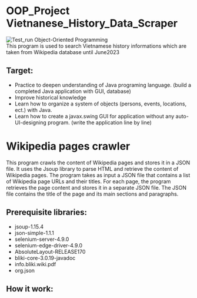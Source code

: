 # OOP_Project Vietnanese_History_Data_Scraper
![Test_run](https://github.com/da0ran9e/Data_Crawler_OOP_Project/assets/98570451/4d210e41-7888-4c03-b064-584ecd23df56)
Object-Oriented Programming <br />
This program is used to search Vietnamese history informations which are taken from Wikipedia database until June2023
## Target:
- Practice to deepen understanding of Java programing language. (build a completed Java application with GUI, database)
- Improve historical knowledge
- Learn how to organize a system of objects (persons, events, locations, ect.) with Java.
- Learn how to create a javax.swing GUI for application without any auto-UI-designing program. (write the application line by line) 
# Wikipedia pages crawler
This program crawls the content of Wikipedia pages and stores it in a JSON file. It uses the Jsoup library to parse HTML and retrieve the content of Wikipedia pages. The program takes as input a JSON file that contains a list of Wikipedia page URLs and their titles. For each page, the program retrieves the page content and stores it in a separate JSON file. The JSON file contains the title of the page and its main sections and paragraphs.
## Prerequisite libraries:
- jsoup-1.15.4
- json-simple-1.1.1
- selenium-server-4.9.0
- selenium-edge-driver-4.9.0
- AbsoluteLayout-RELEASE170
- bliki-core-3.0.19-javadoc
- info.bliki.wiki.pdf
- org.json
## How it work:


